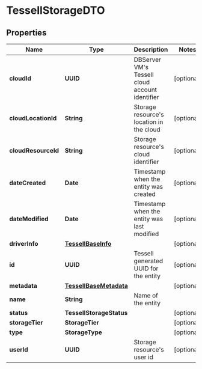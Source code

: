 

# TessellStorageDTO


## Properties

Name | Type | Description | Notes
------------ | ------------- | ------------- | -------------
**cloudId** | **UUID** | DBServer VM&#39;s Tessell cloud account identifier |  [optional]
**cloudLocationId** | **String** | Storage resource&#39;s location in the cloud |  [optional]
**cloudResourceId** | **String** | Storage resource&#39;s cloud identifier |  [optional]
**dateCreated** | **Date** | Timestamp when the entity was created |  [optional]
**dateModified** | **Date** | Timestamp when the entity was last modified |  [optional]
**driverInfo** | [**TessellBaseInfo**](TessellBaseInfo.md) |  |  [optional]
**id** | **UUID** | Tessell generated UUID for the entity |  [optional]
**metadata** | [**TessellBaseMetadata**](TessellBaseMetadata.md) |  |  [optional]
**name** | **String** | Name of the entity | 
**status** | **TessellStorageStatus** |  |  [optional]
**storageTier** | **StorageTier** |  |  [optional]
**type** | **StorageType** |  |  [optional]
**userId** | **UUID** | Storage resource&#39;s user id |  [optional]



